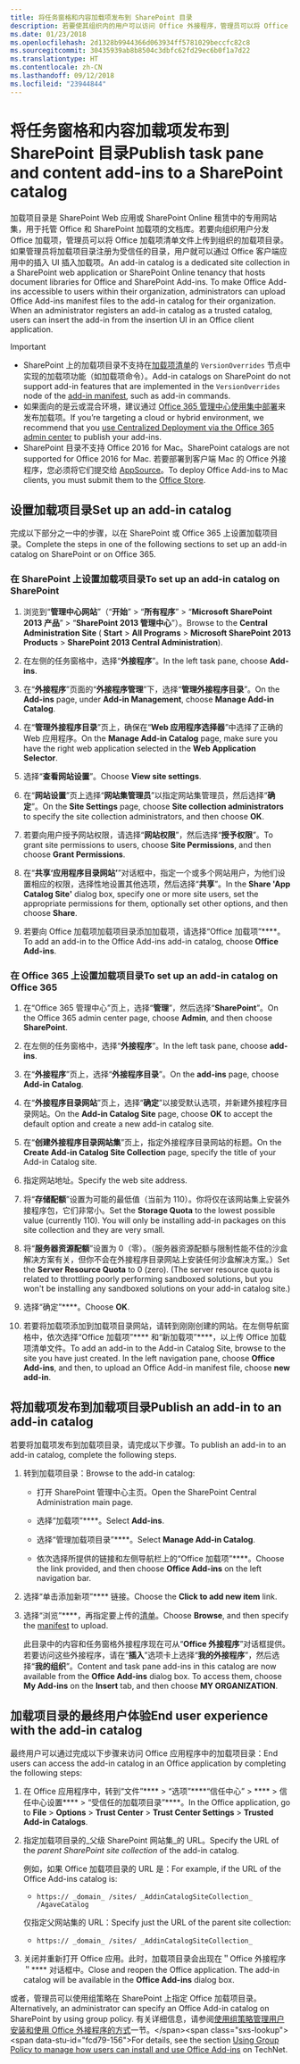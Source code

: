 ```yaml
---
title: 将任务窗格和内容加载项发布到 SharePoint 目录
description: 若要使其组织内的用户可以访问 Office 外接程序，管理员可以将 Office 加载项的清单文件上载到其组织的外接程序目录。
ms.date: 01/23/2018
ms.openlocfilehash: 2d1328b9944366d063934ff5781029beccfc82c8
ms.sourcegitcommit: 30435939ab8b8504c3dbfc62fd29ec6b0f1a7d22
ms.translationtype: HT
ms.contentlocale: zh-CN
ms.lasthandoff: 09/12/2018
ms.locfileid: "23944844"
---
```

# <a name="publish-task-pane-and-content-add-ins-to-a-sharepoint-catalog"></a><span data-ttu-id="fcd79-103">将任务窗格和内容加载项发布到 SharePoint 目录</span><span class="sxs-lookup"><span data-stu-id="fcd79-103">Publish task pane and content add-ins to a SharePoint catalog</span></span>

<span data-ttu-id="fcd79-p101">加载项目录是 SharePoint Web 应用或 SharePoint Online 租赁中的专用网站集，用于托管 Office 和 SharePoint 加载项的文档库。若要向组织用户分发 Office 加载项，管理员可以将 Office 加载项清单文件上传到组织的加载项目录。如果管理员将加载项目录注册为受信任的目录，用户就可以通过 Office 客户端应用中的插入 UI 插入加载项。</span><span class="sxs-lookup"><span data-stu-id="fcd79-p101">An add-in catalog is a dedicated site collection in a SharePoint web application or SharePoint Online tenancy that hosts document libraries for Office and SharePoint Add-ins. To make Office Add-ins accessible to users within their organization, administrators can upload Office Add-ins manifest files to the add-in catalog for their organization. When an administrator registers an add-in catalog as a trusted catalog, users can insert the add-in from the insertion UI in an Office client application.</span></span>

> [!IMPORTANT]
> - <span data-ttu-id="fcd79-106">SharePoint 上的加载项目录不支持在[加载项清单](../develop/add-in-manifests.md)的 `VersionOverrides` 节点中实现的加载项功能（如加载项命令）。</span><span class="sxs-lookup"><span data-stu-id="fcd79-106">Add-in catalogs on SharePoint do not support add-in features that are implemented in the `VersionOverrides` node of the [add-in manifest](../develop/add-in-manifests.md), such as add-in commands.</span></span>
> - <span data-ttu-id="fcd79-107">如果面向的是云或混合环境，建议通过 [Office 365 管理中心使用集中部署](../publish/centralized-deployment.md)来发布加载项。</span><span class="sxs-lookup"><span data-stu-id="fcd79-107">If you’re targeting a cloud or hybrid environment, we recommend that you [use Centralized Deployment via the Office 365 admin center](../publish/centralized-deployment.md) to publish your add-ins.</span></span>
> - <span data-ttu-id="fcd79-108">SharePoint 目录不支持 Office 2016 for Mac。</span><span class="sxs-lookup"><span data-stu-id="fcd79-108">SharePoint catalogs are not supported for Office 2016 for Mac.</span></span> <span data-ttu-id="fcd79-109">若要部署到客户端 Mac 的 Office 外接程序，您必须将它们提交给 [AppSource](https://docs.microsoft.com/office/dev/store/submit-to-the-office-store)。</span><span class="sxs-lookup"><span data-stu-id="fcd79-109">To deploy Office Add-ins to Mac clients, you must submit them to the [Office Store](https://docs.microsoft.com/office/dev/store/submit-to-the-office-store).</span></span>   

## <a name="set-up-an-add-in-catalog"></a><span data-ttu-id="fcd79-110">设置加载项目录</span><span class="sxs-lookup"><span data-stu-id="fcd79-110">Set up an add-in catalog</span></span>

<span data-ttu-id="fcd79-111">完成以下部分之一中的步骤，以在 SharePoint 或 Office 365 上设置加载项目录。</span><span class="sxs-lookup"><span data-stu-id="fcd79-111">Complete the steps in one of the following sections to set up an add-in catalog on SharePoint or on Office 365.</span></span>

### <a name="to-set-up-an-add-in-catalog-on-sharepoint"></a><span data-ttu-id="fcd79-112">在 SharePoint 上设置加载项目录</span><span class="sxs-lookup"><span data-stu-id="fcd79-112">To set up an add-in catalog on SharePoint</span></span>

1. <span data-ttu-id="fcd79-113">浏览到“**管理中心网站**”（“**开始**” > “**所有程序**” > “**Microsoft SharePoint 2013 产品**” > “**SharePoint 2013 管理中心**”）。</span><span class="sxs-lookup"><span data-stu-id="fcd79-113">Browse to the  **Central Administration Site** ( **Start** > **All Programs** > **Microsoft SharePoint 2013 Products** > **SharePoint 2013 Central Administration**).</span></span>
    
2. <span data-ttu-id="fcd79-114">在左侧的任务窗格中，选择“**外接程序**”。</span><span class="sxs-lookup"><span data-stu-id="fcd79-114">In the left task pane, choose  **Add-ins**.</span></span>
    
3. <span data-ttu-id="fcd79-115">在“**外接程序**”页面的“**外接程序管理**”下，选择“**管理外接程序目录**”。</span><span class="sxs-lookup"><span data-stu-id="fcd79-115">On the  **Add-ins** page, under **Add-in Management**, choose  **Manage Add-in Catalog**.</span></span>
    
4. <span data-ttu-id="fcd79-116">在“**管理外接程序目录**”页上，确保在“**Web 应用程序选择器**”中选择了正确的 Web 应用程序。</span><span class="sxs-lookup"><span data-stu-id="fcd79-116">On the  **Manage Add-in Catalog** page, make sure you have the right web application selected in the **Web Application Selector**.</span></span>
    
5. <span data-ttu-id="fcd79-117">选择“**查看网站设置**”。</span><span class="sxs-lookup"><span data-stu-id="fcd79-117">Choose  **View site settings**.</span></span>
    
6. <span data-ttu-id="fcd79-118">在“**网站设置**”页上选择“**网站集管理员**”以指定网站集管理员，然后选择“**确定**”。</span><span class="sxs-lookup"><span data-stu-id="fcd79-118">On the  **Site Settings** page, choose **Site collection administrators** to specify the site collection administrators, and then choose **OK**.</span></span>
    
7. <span data-ttu-id="fcd79-119">若要向用户授予网站权限，请选择“**网站权限**”，然后选择“**授予权限**”。</span><span class="sxs-lookup"><span data-stu-id="fcd79-119">To grant site permissions to users, choose  **Site Permissions**, and then choose  **Grant Permissions**.</span></span>
    
8. <span data-ttu-id="fcd79-120">在“**共享‘应用程序目录网站’**”对话框中，指定一个或多个网站用户，为他们设置相应的权限，选择性地设置其他选项，然后选择“**共享**”。</span><span class="sxs-lookup"><span data-stu-id="fcd79-120">In the  **Share 'App Catalog Site'** dialog box, specify one or more site users, set the appropriate permissions for them, optionally set other options, and then choose **Share**.</span></span>
    
9. <span data-ttu-id="fcd79-121">若要向 Office 加载项加载项目录添加加载项，请选择“Office 加载项”\*\*\*\*。</span><span class="sxs-lookup"><span data-stu-id="fcd79-121">To add an add-in to the Office Add-ins add-in catalog, choose **Office Add-ins**.</span></span>

### <a name="to-set-up-an-add-in-catalog-on-office-365"></a><span data-ttu-id="fcd79-122">在 Office 365 上设置加载项目录</span><span class="sxs-lookup"><span data-stu-id="fcd79-122">To set up an add-in catalog on Office 365</span></span>

1. <span data-ttu-id="fcd79-123">在“Office 365 管理中心”页上，选择“**管理**”，然后选择“**SharePoint**”。</span><span class="sxs-lookup"><span data-stu-id="fcd79-123">On the Office 365 admin center page, choose  **Admin**, and then choose  **SharePoint**.</span></span>
    
2. <span data-ttu-id="fcd79-124">在左侧的任务窗格中，选择“**外接程序**”。</span><span class="sxs-lookup"><span data-stu-id="fcd79-124">In the left task pane, choose  **add-ins**.</span></span>
    
3. <span data-ttu-id="fcd79-125">在“**外接程序**”页上，选择“**外接程序目录**”。</span><span class="sxs-lookup"><span data-stu-id="fcd79-125">On the  **add-ins** page, choose **Add-in Catalog**.</span></span>
    
4. <span data-ttu-id="fcd79-126">在“**外接程序目录网站**”页上，选择“**确定**”以接受默认选项，并新建外接程序目录网站。</span><span class="sxs-lookup"><span data-stu-id="fcd79-126">On the  **Add-in Catalog Site** page, choose **OK** to accept the default option and create a new add-in catalog site.</span></span>
    
5. <span data-ttu-id="fcd79-127">在“**创建外接程序目录网站集**”页上，指定外接程序目录网站的标题。</span><span class="sxs-lookup"><span data-stu-id="fcd79-127">On the  **Create Add-in Catalog Site Collection** page, specify the title of your Add-in Catalog site.</span></span>
    
6. <span data-ttu-id="fcd79-128">指定网站地址。</span><span class="sxs-lookup"><span data-stu-id="fcd79-128">Specify the web site address.</span></span>
    
7. <span data-ttu-id="fcd79-p103">将“**存储配额**”设置为可能的最低值（当前为 110）。你将仅在该网站集上安装外接程序包，它们非常小。</span><span class="sxs-lookup"><span data-stu-id="fcd79-p103">Set the  **Storage Quota** to the lowest possible value (currently 110). You will only be installing add-in packages on this site collection and they are very small.</span></span>
    
8. <span data-ttu-id="fcd79-p104">将“**服务器资源配额**”设置为 0（零）。（服务器资源配额与限制性能不佳的沙盒解决方案有关，但你不会在外接程序目录网站上安装任何沙盒解决方案。）</span><span class="sxs-lookup"><span data-stu-id="fcd79-p104">Set the  **Server Resource Quota** to 0 (zero). (The server resource quota is related to throttling poorly performing sandboxed solutions, but you won't be installing any sandboxed solutions on your add-in catalog site.)</span></span>
    
9. <span data-ttu-id="fcd79-133">选择“确定”\*\*\*\*。</span><span class="sxs-lookup"><span data-stu-id="fcd79-133">Choose  **OK**.</span></span>
    
10. <span data-ttu-id="fcd79-p105">若要将加载项添加到加载项目录网站，请转到刚刚创建的网站。在左侧导航窗格中，依次选择“Office 加载项”\*\*\*\* 和“新加载项”\*\*\*\*，以上传 Office 加载项清单文件。</span><span class="sxs-lookup"><span data-stu-id="fcd79-p105">To add an add-in to the Add-in Catalog Site, browse to the site you have just created. In the left navigation pane, choose  **Office Add-ins**, and then, to upload an Office Add-in manifest file, choose  **new add-in**.</span></span>

## <a name="publish-an-add-in-to-an-add-in-catalog"></a><span data-ttu-id="fcd79-136">将加载项发布到加载项目录</span><span class="sxs-lookup"><span data-stu-id="fcd79-136">Publish an add-in to an add-in catalog</span></span>

<span data-ttu-id="fcd79-137">若要将加载项发布到加载项目录，请完成以下步骤。</span><span class="sxs-lookup"><span data-stu-id="fcd79-137">To publish an add-in to an add-in catalog, complete the following steps.</span></span>

1. <span data-ttu-id="fcd79-138">转到加载项目录：</span><span class="sxs-lookup"><span data-stu-id="fcd79-138">Browse to the add-in catalog:</span></span>

    - <span data-ttu-id="fcd79-139">打开 SharePoint 管理中心主页。</span><span class="sxs-lookup"><span data-stu-id="fcd79-139">Open the SharePoint Central Administration main page.</span></span>
    
    - <span data-ttu-id="fcd79-140">选择“加载项”\*\*\*\*。</span><span class="sxs-lookup"><span data-stu-id="fcd79-140">Select  **Add-ins**.</span></span>
    
    - <span data-ttu-id="fcd79-141">选择“管理加载项目录”\*\*\*\*。</span><span class="sxs-lookup"><span data-stu-id="fcd79-141">Select  **Manage Add-in Catalog**.</span></span>
    
    - <span data-ttu-id="fcd79-142">依次选择所提供的链接和左侧导航栏上的“Office 加载项”\*\*\*\*。</span><span class="sxs-lookup"><span data-stu-id="fcd79-142">Choose the link provided, and then choose  **Office Add-ins** on the left navigation bar.</span></span>
    
2. <span data-ttu-id="fcd79-143">选择“单击添加新项”\*\*\*\* 链接。</span><span class="sxs-lookup"><span data-stu-id="fcd79-143">Choose the  **Click to add new item** link.</span></span>
    
3. <span data-ttu-id="fcd79-144">选择“浏览”\*\*\*\*，再指定要上传的[清单](../develop/add-in-manifests.md)。</span><span class="sxs-lookup"><span data-stu-id="fcd79-144">Choose  **Browse**, and then specify the [manifest](../develop/add-in-manifests.md) to upload.</span></span>
    
    <span data-ttu-id="fcd79-p106">此目录中的内容和任务窗格外接程序现在可从“**Office 外接程序**”对话框提供。若要访问这些外接程序，请在“**插入**”选项卡上选择“**我的外接程序**”，然后选择“**我的组织**”。</span><span class="sxs-lookup"><span data-stu-id="fcd79-p106">Content and task pane add-ins in this catalog are now available from the  **Office Add-ins** dialog box. To access them, choose **My Add-ins** on the **Insert** tab, and then choose **MY ORGANIZATION**.</span></span>

## <a name="end-user-experience-with-the-add-in-catalog"></a><span data-ttu-id="fcd79-147">加载项目录的最终用户体验</span><span class="sxs-lookup"><span data-stu-id="fcd79-147">End user experience with the add-in catalog</span></span>

<span data-ttu-id="fcd79-148">最终用户可以通过完成以下步骤来访问 Office 应用程序中的加载项目录：</span><span class="sxs-lookup"><span data-stu-id="fcd79-148">End users can access the add-in catalog in an Office application by completing the following steps:</span></span>

1. <span data-ttu-id="fcd79-149">在 Office 应用程序中，转到“文件”\*\*\*\* > “选项”\*\*\*\*“信任中心” > \*\*\*\* > 信任中心设置\*\*\*\* > “受信任的加载项目录”\*\*\*\*。</span><span class="sxs-lookup"><span data-stu-id="fcd79-149">In the Office application, go to  **File** > **Options** > **Trust Center** > **Trust Center Settings** > **Trusted Add-in Catalogs**.</span></span>
    
2. <span data-ttu-id="fcd79-150">指定加载项目录的_父级 SharePoint 网站集_的 URL。</span><span class="sxs-lookup"><span data-stu-id="fcd79-150">Specify the URL of the  _parent SharePoint site collection_ of the add-in catalog.</span></span> 
    
    <span data-ttu-id="fcd79-151">例如，如果 Office 加载项目录的 URL 是：</span><span class="sxs-lookup"><span data-stu-id="fcd79-151">For example, if the URL of the Office Add-ins catalog is:</span></span>
    
    - `https:// _domain_ /sites/ _AddinCatalogSiteCollection_ /AgaveCatalog`
    
    <span data-ttu-id="fcd79-152">仅指定父网站集的 URL：</span><span class="sxs-lookup"><span data-stu-id="fcd79-152">Specify just the URL of the parent site collection:</span></span>
    
    - `https:// _domain_ /sites/ _AddinCatalogSiteCollection_`
    
3. <span data-ttu-id="fcd79-p107">关闭并重新打开 Office 应用。此时，加载项目录会出现在＂Office 外接程序＂\*\*\*\* 对话框中。</span><span class="sxs-lookup"><span data-stu-id="fcd79-p107">Close and reopen the Office application. The add-in catalog will be available in the **Office Add-ins** dialog box.</span></span>

<span data-ttu-id="fcd79-155">或者，管理员可以使用组策略在 SharePoint 上指定 Office 加载项目录。</span><span class="sxs-lookup"><span data-stu-id="fcd79-155">Alternatively, an administrator can specify an Office Add-in catalog on SharePoint by using group policy.</span></span> <span data-ttu-id="fcd79-156">有关详细信息，请参阅[使用组策略管理用户安装和使用 Office 外接程序的方式](https://docs.microsoft.com/previous-versions/office/office-2013-resource-kit/jj219429(v=office.15)#using-group-policy-to-manage-how-users-can-install-and-use-apps-for-office)一节。</span><span class="sxs-lookup"><span data-stu-id="fcd79-156">For details, see the section [Using Group Policy to manage how users can install and use Office Add-ins](https://docs.microsoft.com/previous-versions/office/office-2013-resource-kit/jj219429(v=office.15)#using-group-policy-to-manage-how-users-can-install-and-use-apps-for-office) on TechNet.</span></span>
